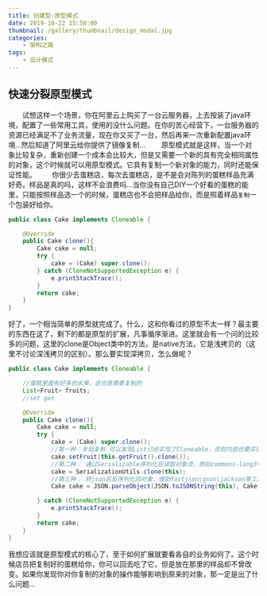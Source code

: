 ```yaml
---
title: 创建型-原型模式
date: 2019-10-22 15:58:00
thumbnail: /gallery/thumbnail/design_modal.jpg
categories:
    - 架构之路
tags:
    - 设计模式
---
```


## 快速分裂原型模式

&emsp;&emsp;试想这样一个场景，你在阿里云上购买了一台云服务器，上去按装了java环境，配置了一些常用工具，使用的没什么问题。在你的苦心经营下，一台服务器的资源已经满足不了业务流量，现在你又买了一台，然后再来一次重新配置java环境...然后知道了阿里云给你提供了镜像复制...
&emsp;&emsp;原型模式就是这样，当一个对象比较复杂，重新创建一个成本会比较大，但是又需要一个新的具有完全相同属性的对象，这个时候就可以用原型模式。它具有复制一个新对象的能力，同时还能保证性能。
&emsp;&emsp;你很少去蛋糕店，每次去蛋糕店，是不是会对陈列的蛋糕样品充满好奇。样品是真的吗，这样不会浪费吗...当你没有自己DIY一个好看的蛋糕的能里，只能按照样品选一个的时候，蛋糕店也不会把样品给你，而是照着样品`复制`一个包装好给你。

<!-- more -->

``` java 
public class Cake implements Cloneable {

    @Override
    public Cake clone(){
        Cake cake = null;
        try {
            cake = (Cake) super.clone();
        } catch (CloneNotSupportedException e) {
            e.printStackTrace();
        }
        return cake;
    }
}
```
好了，一个相当简单的原型就完成了。什么，这和你看过的原型不太一样？最主要的东西在这了，剩下的都是原型的扩展，凡事循序渐进。这里就会有一个问的比较多的问题，这里的clone是Object类中的方法，是native方法，它是浅拷贝的（这里不讨论深浅拷贝的区别）。那么要实现深拷贝，怎么做呢？
``` java
public class Cake implements Cloneable {

    //蛋糕里面有好多的水果，这也是需要复制的
    List<Fruit> fruits;
    //set get

    @Override
    public Cake clone(){
        Cake cake = null;
        try {
            cake = (Cake) super.clone();
            //第一种：手动复制 可以发现List已经实现了Cloneable，否则内部也要实现Cloneable
            cake.setFruit(this.getFruit().clone());
            //第二种： 通过Serializable序列化后读取对象流，例如commons-lang3中的工具类 必须实现Serializable接口才行，包阔内部的对象（本例中的Fruit）
            cake = SerializationUtils.clone(this);
            //第三种： 转json后反序列化回对象，借助fastjson\gson\jackson等工具
            Cake cake = JSON.parseObject(JSON.toJSONString(this), Cake.class);

        } catch (CloneNotSupportedException e) {
            e.printStackTrace();
        }
        return cake;
    }
}
```
我想应该就是原型模式的核心了，至于如何扩展就要看各自的业务如何了。这个时候店员把复制好的蛋糕给你，你可以回去吃了它，但是放在那里的样品却不曾改变。如果你发现你对你复制的对象的操作能够影响到原来的对象，那一定是出了什么问题...